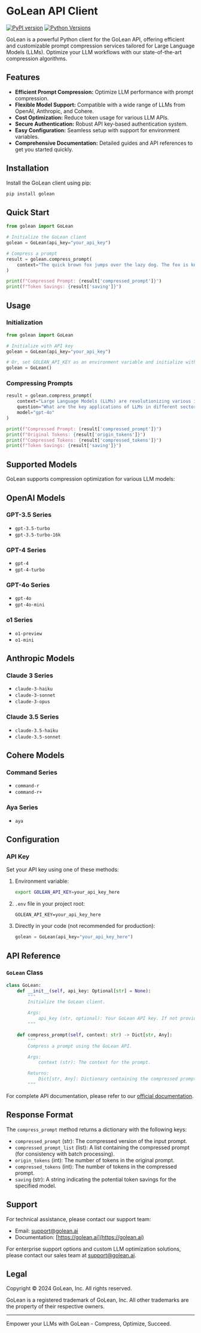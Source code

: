 # GoLean API Client

[![PyPI version](https://badge.fury.io/py/golean.svg?cache=0)](https://badge.fury.io/py/golean)
[![Python Versions](https://img.shields.io/pypi/pyversions/golean.svg)](https://pypi.org/project/golean/)

GoLean is a powerful Python client for the GoLean API, offering efficient and customizable prompt compression services tailored for Large Language Models (LLMs). Optimize your LLM workflows with our state-of-the-art compression algorithms.

## Features

- **Efficient Prompt Compression:** Optimize LLM performance with prompt compression.
- **Flexible Model Support:** Compatible with a wide range of LLMs from OpenAI, Anthropic, and Cohere.
- **Cost Optimization:** Reduce token usage for various LLM APIs.
- **Secure Authentication:** Robust API key-based authentication system.
- **Easy Configuration:** Seamless setup with support for environment variables.
- **Comprehensive Documentation:** Detailed guides and API references to get you started quickly.

## Installation

Install the GoLean client using pip:

```bash
pip install golean
```

## Quick Start

```python
from golean import GoLean

# Initialize the GoLean client
golean = GoLean(api_key="your_api_key")

# Compress a prompt
result = golean.compress_prompt(
    context="The quick brown fox jumps over the lazy dog. The fox is known for its cunning and agility."
)

print(f"Compressed Prompt: {result['compressed_prompt']}")
print(f"Token Savings: {result['saving']}")
```

## Usage

### Initialization

```python
from golean import GoLean

# Initialize with API key
golean = GoLean(api_key="your_api_key")

# Or, set GOLEAN_API_KEY as an environment variable and initialize without parameters
golean = GoLean()
```

### Compressing Prompts

```python
result = golean.compress_prompt(
    context="Large Language Models (LLMs) are revolutionizing various industries, from content creation to data analysis. These models, trained on vast amounts of text data, can generate human-like text, answer questions, and perform complex language tasks.",
    question="What are the key applications of LLMs in different sectors?",
    model="gpt-4o"
)

print(f"Compressed Prompt: {result['compressed_prompt']}")
print(f"Original Tokens: {result['origin_tokens']}")
print(f"Compressed Tokens: {result['compressed_tokens']}")
print(f"Token Savings: {result['saving']}")
```

## Supported Models

GoLean supports compression optimization for various LLM models:

## OpenAI Models

### GPT-3.5 Series

- `gpt-3.5-turbo`
- `gpt-3.5-turbo-16k`

### GPT-4 Series

- `gpt-4`
- `gpt-4-turbo`

### GPT-4o Series

- `gpt-4o`
- `gpt-4o-mini`

### o1 Series

- `o1-preview`
- `o1-mini`

## Anthropic Models

### Claude 3 Series

- `claude-3-haiku`
- `claude-3-sonnet`
- `claude-3-opus`

### Claude 3.5 Series

- `claude-3.5-haiku`
- `claude-3.5-sonnet`

## Cohere Models

### Command Series

- `command-r`
- `command-r+`

### Aya Series

- `aya`

## Configuration

### API Key

Set your API key using one of these methods:

1. Environment variable:

   ```bash
   export GOLEAN_API_KEY=your_api_key_here
   ```

2. `.env` file in your project root:

   ```
   GOLEAN_API_KEY=your_api_key_here
   ```

3. Directly in your code (not recommended for production):
   ```python
   golean = GoLean(api_key="your_api_key_here")
   ```

## API Reference

### `GoLean` Class

```python
class GoLean:
    def __init__(self, api_key: Optional[str] = None):
        """
        Initialize the GoLean client.

        Args:
            api_key (str, optional): Your GoLean API key. If not provided, reads from GOLEAN_API_KEY env variable.
        """

    def compress_prompt(self, context: str) -> Dict[str, Any]:
        """
        Compress a prompt using the GoLean API.

        Args:
            context (str): The context for the prompt.

        Returns:
            Dict[str, Any]: Dictionary containing the compressed prompt and metadata.
        """
```

For complete API documentation, please refer to our [official documentation](https://docs.golean.ai).

## Response Format

The `compress_prompt` method returns a dictionary with the following keys:

- `compressed_prompt` (str): The compressed version of the input prompt.
- `compressed_prompt_list` (list): A list containing the compressed prompt (for consistency with batch processing).
- `origin_tokens` (int): The number of tokens in the original prompt.
- `compressed_tokens` (int): The number of tokens in the compressed prompt.
- `saving` (str): A string indicating the potential token savings for the specified model.

## Support

For technical assistance, please contact our support team:

- Email: support@golean.ai
- Documentation: [https://golean.ai](https://golean.ai)

For enterprise support options and custom LLM optimization solutions, please contact our sales team at support@golean.ai.

## Legal

Copyright © 2024 GoLean, Inc. All rights reserved.

GoLean is a registered trademark of GoLean, Inc. All other trademarks are the property of their respective owners.

---

Empower your LLMs with GoLean - Compress, Optimize, Succeed.
